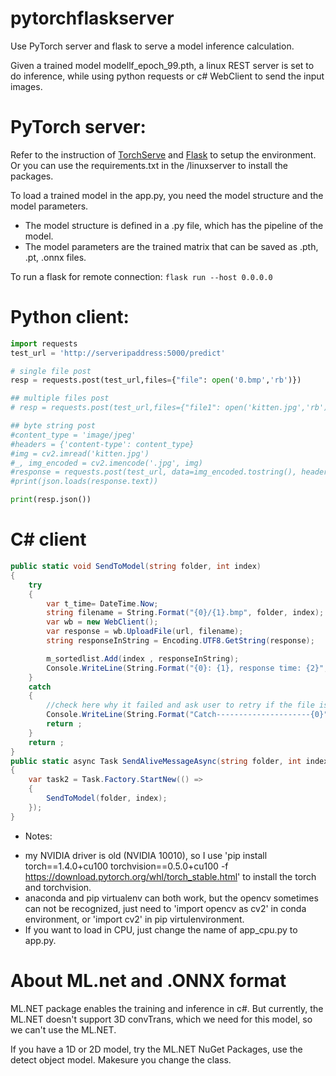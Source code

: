 # pytorchflaskserver
Use PyTorch server and flask to serve a model inference calculation.

Given a trained model modellf_epoch_99.pth, a linux REST server is set to do inference, while using python requests or c# WebClient to send the input images.

# PyTorch server:
Refer to the instruction of [TorchServe](https://github.com/pytorch/serve) and [Flask](https://pytorch.org/tutorials/intermediate/flask_rest_api_tutorial.html) to setup the environment. Or you can use the requirements.txt in the /linuxserver to install the packages.

To load a trained model in the app.py, you need the model structure and the model parameters. 
- The model structure is defined in a .py file, which has the pipeline of the model.
- The model parameters are the trained matrix that can be saved as .pth, .pt, .onnx files.

To run a flask for remote connection: `flask run --host 0.0.0.0`

# Python client:
```python
import requests
test_url = 'http://serveripaddress:5000/predict'

# single file post
resp = requests.post(test_url,files={"file": open('0.bmp','rb')})

## multiple files post
# resp = requests.post(test_url,files={"file1": open('kitten.jpg','rb'),"file2": open('kitten1.jpg','rb')})

## byte string post
#content_type = 'image/jpeg'
#headers = {'content-type': content_type}
#img = cv2.imread('kitten.jpg')
#_, img_encoded = cv2.imencode('.jpg', img)
#response = requests.post(test_url, data=img_encoded.tostring(), headers=headers)
#print(json.loads(response.text))

print(resp.json())
```

# C# client
```c#
public static void SendToModel(string folder, int index)
{            
    try
    {
        var t_time= DateTime.Now;
        string filename = String.Format("{0}/{1}.bmp", folder, index);
        var wb = new WebClient();
        var response = wb.UploadFile(url, filename);
        string responseInString = Encoding.UTF8.GetString(response);

        m_sortedlist.Add(index , responseInString);
        Console.WriteLine(String.Format("{0}: {1}, response time: {2}", index, responseInString, DateTime.Now - t_time));
    }
    catch
    {
        //check here why it failed and ask user to retry if the file is in use.
        Console.WriteLine(String.Format("Catch---------------------{0}", index));
        return ;
    }
    return ;
}
public static async Task SendAliveMessageAsync(string folder, int index)
{
    var task2 = Task.Factory.StartNew(() =>
    {
        SendToModel(folder, index);
    });
}

```

* Notes: 
- my NVIDIA driver is old (NVIDIA 10010), so I use 'pip install torch==1.4.0+cu100 torchvision==0.5.0+cu100 -f https://download.pytorch.org/whl/torch_stable.html' to install the torch and torchvision.
- anaconda and pip virtualenv can both work, but the opencv sometimes can not be recognized, just need to 'import opencv as cv2' in conda environment, or 'import cv2' in pip virtulenvironment.
- If you want to load in CPU, just change the name of app_cpu.py to app.py. 

# About ML.net and .ONNX format
ML.NET package enables the training and inference in c#. But currently, the ML.NET doesn't support 3D convTrans, which we need for this model, so we can't use the ML.NET.

If you have a 1D or 2D model, try the ML.NET NuGet Packages, use the detect object model. Makesure you change the class.

